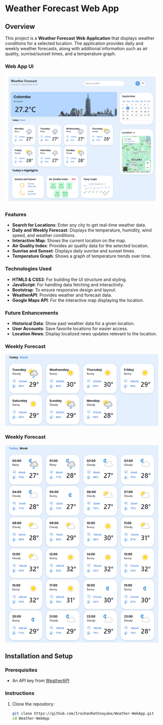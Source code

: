 # Weather Forecast Web App

## Overview

This project is a **Weather Forecast Web Application** that displays weather conditions for a selected location. The application provides daily and weekly weather forecasts, along with additional information such as air quality, sunrise/sunset times, and a temperature graph.

### Web App UI

![Weather Web App UI](/assets/images/homepage.png)

### Features
- **Search for Locations**: Enter any city to get real-time weather data.
- **Daily and Weekly Forecast**: Displays the temperature, humidity, wind speed, and weather conditions.
- **Interactive Map**: Shows the current location on the map.
- **Air Quality Index**: Provides air quality data for the selected location.
- **Sunrise and Sunset**: Displays daily sunrise and sunset times.
- **Temperature Graph**: Shows a graph of temperature trends over time.

### Technologies Used
- **HTML5 & CSS3**: For building the UI structure and styling.
- **JavaScript**: For handling data fetching and interactivity.
- **Bootstrap**: To ensure responsive design and layout.
- **WeatherAPI**: Provides weather and forecast data.
- **Google Maps API**: For the interactive map displaying the location.

### Future Enhancements
- **Historical Data**: Show past weather data for a given location.
- **User Accounts**: Save favorite locations for easier access.
- **Location News**: Display localized news updates relevant to the location.

### Weekly Forecast

![Weekly Forecast Screenshot](/assets/images/week-forecast.png)

### Weekly Forecast

![Today Forecast Screenshot](/assets/images/today-forecast.png)

## Installation and Setup

### Prerequisites
- An API key from [WeatherAPI](https://www.weatherapi.com/)

### Instructions

1. Clone the repository:
   ```bash
   git clone https://github.com/IroshanRathnayake/Weather-WebApp.git
   cd Weather-WebApp
